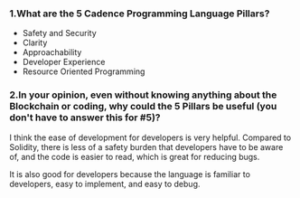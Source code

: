 ### 1.What are the 5 Cadence Programming Language Pillars?
- Safety and Security
- Clarity
- Approachability
- Developer Experience
- Resource Oriented Programming

### 2.In your opinion, even without knowing anything about the Blockchain or coding, why could the 5 Pillars be useful (you don't have to answer this for #5)?
I think the ease of development for developers is very helpful.
Compared to Solidity, there is less of a safety burden that developers have to be aware of, and the code is easier to read, which is great for reducing bugs.

It is also good for developers because the language is familiar to developers, easy to implement, and easy to debug.
